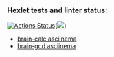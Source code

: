 ### Hexlet tests and linter status:
[![Actions Status](https://github.com/pzproger/php-project-45/workflows/hexlet-check/badge.svg)](https://github.com/pzproger/php-project-45/actions)(<a href="https://codeclimate.com/github/pzproger/php-project-45/maintainability"><img src="https://api.codeclimate.com/v1/badges/dade4698bf1e1f668df8/maintainability" /></a>)

- <a href="https://asciinema.org/a/n9qOwApkdNeq2paWyOvynYR0H">brain-calc asciinema </a>
- <a href="https://asciinema.org/a/5xSltkgpFMonzi23M3eZNEXvB">brain-gcd asciinema </a>
